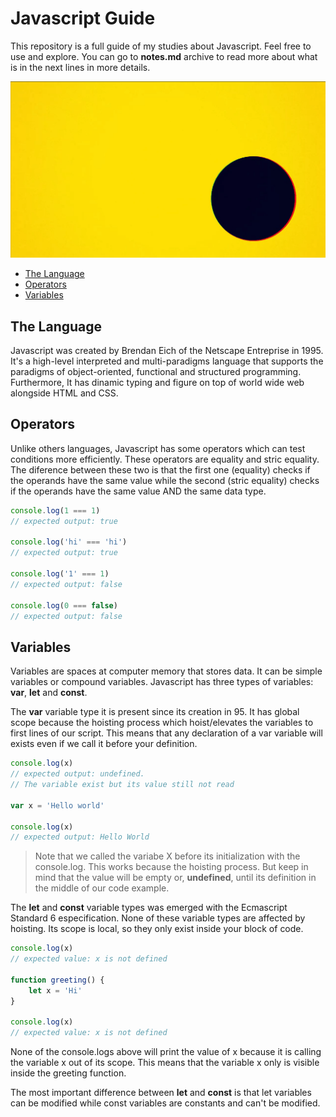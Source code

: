 # Javascript Guide

This repository is a full guide of my studies about Javascript. Feel free to use and explore. You can go to **notes.md** archive to read more about what is in the next lines in more details.

![](images/javascript.gif)

- [The Language](#the-language)
- [Operators](#operators)
- [Variables](#variables)

## The Language

Javascript was created by Brendan Eich of the Netscape Entreprise in 1995. It's a high-level interpreted and multi-paradigms language that supports the paradigms of object-oriented, functional and structured programming. Furthermore, It has dinamic typing and figure on top of world wide web alongside HTML and CSS.

## Operators

Unlike others languages, Javascript has some operators which can test conditions more efficiently. These operators are equality and stric equality. The diference between these two is that the first one (equality) checks if the operands have the same value while the second (stric equality) checks if the operands have the same value AND the same data type.

```js
console.log(1 === 1)
// expected output: true

console.log('hi' === 'hi')
// expected output: true

console.log('1' === 1)
// expected output: false

console.log(0 === false)
// expected output: false
```

## Variables

Variables are spaces at computer memory that stores data. It can be simple variables or compound variables. Javascript has three types of variables: **var**, **let** and **const**.

The **var** variable type it is present since its creation in 95. It has global scope because the hoisting process which hoist/elevates the variables to first lines of our script. This means that any declaration of a var variable will exists even if we call it before your definition.

```js
console.log(x)
// expected output: undefined. 
// The variable exist but its value still not read

var x = 'Hello world'

console.log(x)
// expected output: Hello World
```

> Note that we called the variabe X before its initialization with the console.log. This works because the hoisting process. But keep in mind that the value will be empty or, **undefined**, until its definition in the middle of our code example.

The **let** and **const** variable types was emerged with the Ecmascript Standard 6 especification. None of these variable types are affected by hoisting. Its scope is local, so they only exist inside your block of code.

```js
console.log(x)
// expected value: x is not defined

function greeting() {
    let x = 'Hi'
}

console.log(x)
// expected value: x is not defined
```

None of the console.logs above will print the value of x because it is calling the variable x out of its scope. This means that the variable x only is visible inside the greeting function.

The most important difference between **let** and **const** is that let variables can be modified while const variables are constants and can't be modified.